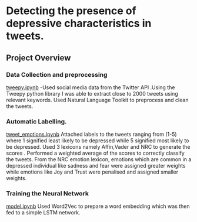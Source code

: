 #   Detecting the presence of depressive characteristics in tweets.

## Project Overview
### Data Collection and preprocessing
[tweepy.ipynb](tweepy.ipynb-)
-Used social media data from the Twitter API .Using the Tweepy python library I was able to extract close to 2000 tweets using relevant keywords.
Used Natural Language Toolkit to preprocess and clean the tweets.

### Automatic Labelling.
[tweet_emotions.ipynb](ttweet_emotions.ipynb)
Attached labels to the tweets ranging from (1-5) where 1 signified least likely to be depressed while 5 signified most likely to be depressed.
Used 3 lexicons namely Affin,Vader and NRC to generate the scores .
Performed a weighted average of the scores to correctly classify the tweets.
From the NRC emotion lexicon, emotions which are common in a depressed individual like sadness and fear were assigned greater weights 
while emotions like Joy and Trust were penalised and assigned smaller weights.

### Training the Neural Network 
[model.ipynb](model.ipynb-)
Used Word2Vec to prepare a word embedding which was then fed to a simple LSTM network.


